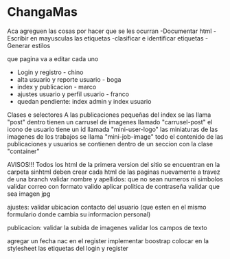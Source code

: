 # ChangaMas
Aca agreguen las cosas por hacer que se les ocurran
-Documentar html
-Escribir en mayusculas las etiquetas
-clasificar e identificar etiquetas
-Generar estilos

que pagina va a editar cada uno
- Login y registro - chino
- alta usuario y reporte usuario - boga
- index y publicacion - marco
- ajustes usuario y perfil usuario - franco
- quedan pendiente: index admin y index usuario

Clases e selectores
A las publicaciones pequeñas del index se las llama "post"
dentro tienen un carrusel de imagenes llamado "carrusel-post"
el icono de usuario tiene un id llamada "mini-user-logo"
las miniaturas de las imagenes de los trabajos se llama "mini-job-image"
todo el contenido de las publicaciones y usuarios se contienen dentro de un seccion con la clase "container"



AVISOS!!!
Todos los html de la primera version del sitio se encuentran en la carpeta sinhtml
deben crear cada html de las paginas nuevamente a travez de una branch
validar nombre y apellidos: que no sean numeros ni simbolos
validar correo con formato valido
aplicar politica de contraseña
validar que sea imagen jpg

ajustes:
validar ubicacion
contacto del usuario (que esten en el mismo formulario donde cambia su informacion personal)

publicacion:
validar la subida de imagenes
validar los campos de texto

agregar un fecha nac en el register
implementar boostrap
colocar en la stylesheet las etiquetas del login y register
